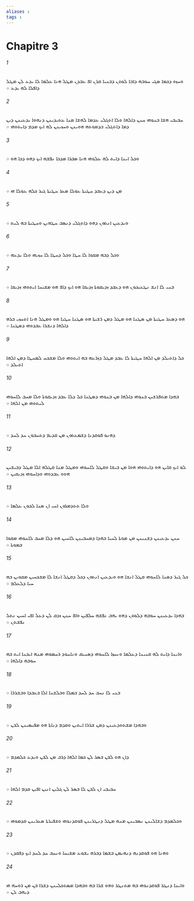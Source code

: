 ```yaml
---
aliases : 
tags : 
---
```


# Chapitre 3

###### 1
ܘܚܙܘ ܕܟܡܐ ܤܓܝ ܚܘܒܗ ܕܐܒܐ ܠܘܬܢ ܕܒܢܝܐ ܩܪܢ ܐܦ ܥܒܕܢ ܡܛܠ ܗܢܐ ܥܠܡܐ ܠܐ ܝܕܥ ܠܢ ܡܛܠ ܕܐܦܠܐ ܠܗ ܝܕܥ ܀
###### 2
ܚܒܝܒܝ ܗܫܐ ܒܢܘܗܝ ܚܢܢ ܕܐܠܗܐ ܘܠܐ ܐܬܓܠܝ ܥܕܡܐ ܠܗܫܐ ܡܢܐ ܥܬܝܕܝܢܢ ܕܢܗܘܐ ܝܕܥܝܢܢ ܕܝܢ ܕܡܐ ܕܐܬܓܠܝ ܒܕܡܘܬܗ ܗܘܝܢܢ ܘܚܙܝܢܢ ܠܗ ܐܝܟ ܡܕܡ ܕܐܝܬܘܗܝ ܀
###### 3
ܘܟܠ ܐܝܢܐ ܕܐܝܬ ܠܗ ܥܠܘܗܝ ܗܢܐ ܤܒܪܐ ܡܕܟܐ ܢܦܫܗ ܐܝܟ ܕܗܘ ܕܟܐ ܗܘ ܀
###### 4
ܡܢ ܕܝܢ ܕܥܒܕ ܚܛܝܬܐ ܥܘܠܐ ܤܥܪ ܚܛܝܬܐ ܓܝܪ ܟܠܗ ܥܘܠܐ ܗܝ ܀
###### 5
ܘܝܕܥܝܢ ܐܢܬܘܢ ܕܗܘ ܕܐܬܓܠܝ ܕܢܤܒ ܚܛܗܝܢ ܘܚܛܝܬܐ ܒܗ ܠܝܬ ܀
###### 6
ܘܟܠ ܕܒܗ ܡܩܘܐ ܠܐ ܚܛܐ ܘܟܠ ܕܚܛܐ ܠܐ ܚܙܝܗܝ ܘܠܐ ܝܕܥܗ ܀
###### 7
ܒܢܝ ܠܐ ܐܢܫ ܢܛܥܝܟܘܢ ܗܘ ܕܥܒܕ ܙܕܝܩܘܬܐ ܙܕܝܩܐ ܗܘ ܐܝܟ ܕܐܦ ܗܘ ܡܫܝܚܐ ܐܝܬܘܗܝ ܙܕܝܩܐ ܀
###### 8
ܗܘ ܕܤܥܪ ܚܛܝܬܐ ܡܢ ܤܛܢܐ ܗܘ ܡܛܠ ܕܡܢ ܪܫܝܬܐ ܗܘ ܤܛܢܐ ܚܛܝܐ ܗܘ ܘܡܛܠ ܗܢܐ ܐܬܚܙܝ ܒܪܗ ܕܐܠܗܐ ܕܢܫܪܐ ܥܒܕܘܗܝ ܕܤܛܢܐ ܀
###### 9
ܟܠ ܕܐܬܝܠܕ ܡܢ ܐܠܗܐ ܚܛܝܬܐ ܠܐ ܥܒܕ ܡܛܠ ܕܙܪܥܗ ܒܗ ܐܝܬܘܗܝ ܘܠܐ ܡܫܟܚ ܠܡܚܛܐ ܕܡܢ ܐܠܗܐ ܐܬܝܠܕ ܀
###### 10
ܒܗܕܐ ܡܬܦܪܫܝܢ ܒܢܘܗܝ ܕܐܠܗܐ ܡܢ ܒܢܘܗܝ ܕܤܛܢܐ ܟܠ ܕܠܐ ܥܒܕ ܙܕܝܩܘܬܐ ܘܠܐ ܡܚܒ ܠܐܚܘܗܝ ܠܝܬܘܗܝ ܡܢ ܐܠܗܐ ܀
###### 11
ܕܗܢܘ ܦܘܩܕܢܐ ܕܫܡܥܬܘܢ ܡܢ ܩܕܝܡ ܕܬܚܒܘܢ ܚܕ ܠܚܕ ܀
###### 12
ܠܘ ܐܝܟ ܩܐܝܢ ܗܘ ܕܐܝܬܘܗܝ ܗܘܐ ܡܢ ܒܝܫܐ ܘܩܛܠ ܠܐܚܘܗܝ ܘܡܛܠ ܡܢܐ ܩܛܠܗ ܐܠܐ ܡܛܠ ܕܒܝܫܝܢ ܗܘܘ ܥܒܕܘܗܝ ܘܕܐܚܘܗܝ ܙܕܝܩܝܢ ܀
###### 13
ܘܠܐ ܬܬܕܡܪܘܢ ܐܚܝ ܐܢ ܤܢܐ ܠܟܘܢ ܥܠܡܐ ܀
###### 14
ܚܢܢ ܝܕܥܝܢܢ ܕܫܢܝܢܢ ܡܢ ܡܘܬܐ ܠܚܝܐ ܒܗܕܐ ܕܡܚܒܝܢܢ ܠܐܚܝܢ ܗܘ ܕܠܐ ܡܚܒ ܠܐܚܘܗܝ ܡܩܘܐ ܒܡܘܬܐ ܀
###### 15
ܟܠ ܓܝܪ ܕܤܢܐ ܠܐܚܘܗܝ ܩܛܠ ܐܢܫܐ ܗܘ ܘܝܕܥܝܢ ܐܢܬܘܢ ܕܟܠ ܕܩܛܠ ܐܢܫܐ ܠܐ ܡܫܟܚܝܢ ܡܩܘܝܢ ܒܗ ܚܝܐ ܕܠܥܠܡ ܀
###### 16
ܒܗܕܐ ܝܕܥܝܢܢ ܚܘܒܗ ܕܠܘܬܢ ܕܗܘ ܝܗܒ ܢܦܫܗ ܚܠܦܝܢ ܘܐܦ ܚܢܢ ܙܕܩ ܠܢ ܕܥܠ ܐܦܝ ܐܚܝܢ ܢܬܠ ܢܦܫܬܢ ܀
###### 17
ܘܐܝܢܐ ܕܐܝܬ ܠܗ ܩܢܝܢܐ ܕܥܠܡܐ ܘܢܚܙܐ ܠܐܚܘܗܝ ܕܤܢܝܩ ܘܢܐܚܘܕ ܪܚܡܘܗܝ ܡܢܗ ܐܝܟܢܐ ܐܝܬ ܒܗ ܚܘܒܗ ܕܐܠܗܐ ܀
###### 18
ܒܢܝ ܠܐ ܢܚܒ ܚܕ ܠܚܕ ܒܡܠܐ ܘܒܠܫܢܐ ܐܠܐ ܒܥܒܕܐ ܘܒܫܪܪܐ ܀
###### 19
ܘܒܗܕܐ ܡܫܬܘܕܥܝܢܢ ܕܡܢ ܫܪܪܐ ܐܝܬܝܢ ܘܩܕܡ ܕܢܐܬܐ ܗܘ ܡܦܝܤܝܢܢ ܠܒܢ ܀
###### 20
ܕܐܢ ܗܘ ܠܒܢ ܒܤܪ ܠܢ ܟܡܐ ܐܠܗܐ ܕܪܒ ܡܢ ܠܒܢ ܘܝܕܥ ܟܠܡܕܡ ܀
###### 21
ܚܒܝܒܝ ܐܢ ܠܒܢ ܠܐ ܒܤܪ ܠܢ ܓܠܝܢ ܐܢܝܢ ܐܦܝܢ ܩܕܡ ܐܠܗܐ ܀
###### 22
ܘܟܠܡܕܡ ܕܫܐܠܝܢܢ ܢܤܒܝܢܢ ܡܢܗ ܡܛܠ ܕܢܛܪܝܢܢ ܦܘܩܕܢܘܗܝ ܘܫܦܝܪܬܐ ܤܥܪܝܢܢ ܩܕܡܘܗܝ ܀
###### 23
ܘܗܢܐ ܗܘ ܦܘܩܕܢܗ ܕܢܗܝܡܢ ܒܫܡܐ ܕܒܪܗ ܝܫܘܥ ܡܫܝܚܐ ܘܢܚܒ ܚܕ ܠܚܕ ܐܝܟ ܕܦܩܕܢ ܀
###### 24
ܘܐܝܢܐ ܕܢܛܪ ܦܘܩܕܢܘܗܝ ܒܗ ܡܬܢܛܪ ܘܗܘ ܫܪܐ ܒܗ ܘܒܗܕܐ ܡܤܬܟܠܝܢܢ ܕܫܪܐ ܒܢ ܡܢ ܪܘܚܗ ܗܝ ܕܝܗܒ ܠܢ ܀
